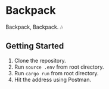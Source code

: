 # Backpack

Backpack, Backpack. :notes:

## Getting Started

1. Clone the repository.
2. Run `source .env` from root directory.
3. Run `cargo run` from root directory.
4. Hit the address using Postman.